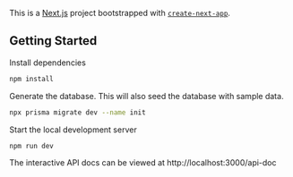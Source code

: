 This is a [Next.js](https://nextjs.org/) project bootstrapped with [`create-next-app`](https://github.com/vercel/next.js/tree/canary/packages/create-next-app).

## Getting Started

Install dependencies
```bash
npm install
```

Generate the database. This will also seed the database with sample data.
```bash
npx prisma migrate dev --name init
```

Start the local development server
```bash
npm run dev
```

The interactive API docs can be viewed at http://localhost:3000/api-doc